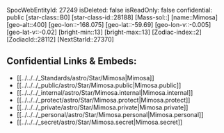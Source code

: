 ﻿---
location:
- -59.69
- 168.075
- 400
tags:
- astro/Star
type: Star
---

SpocWebEntityId: 27249
isDeleted: false
isReadOnly: false
confidential: public
[star-class::B0]
[star-class-id::28188]
[Mass-sol::]
[name::Mimosa]
[geo-alt::400]
[geo-lon::-168.075]
[geo-lat::-59.69]
[geo-lon-v::-0.005]
[geo-lat-v::-0.02]
[bright-min::13]
[bright-max::13]
[Zodiac-index::2]
[ZodiacId::28112]
[NextStarId::27370]



## Confidential Links & Embeds: 
- [[../../../_Standards/astro/Star/Mimosa|Mimosa]] 
- [[../../../_public/astro/Star/Mimosa.public|Mimosa.public]] 
- [[../../../_internal/astro/Star/Mimosa.internal|Mimosa.internal]] 
- [[../../../_protect/astro/Star/Mimosa.protect|Mimosa.protect]] 
- [[../../../_private/astro/Star/Mimosa.private|Mimosa.private]] 
- [[../../../_personal/astro/Star/Mimosa.personal|Mimosa.personal]] 
- [[../../../_secret/astro/Star/Mimosa.secret|Mimosa.secret]] 
